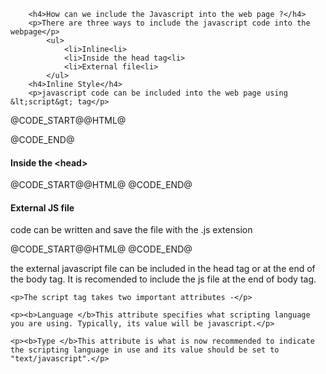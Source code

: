 		<h4>How can we include the Javascript into the web page ?</h4>
		<p>There are three ways to include the javascript code into the webpage</p>
			<ul>
				<li>Inline<li>
				<li>Inside the head tag<li>
				<li>External file<li>
			</ul>
		<h4>Inline Style</h4>
		<p>javascript code can be included into the web page using &lt;script&gt; tag</p>
@CODE_START@@HTML@<html>
	<head></head>
	<body>
		<script>
			JavaScript Code
		</script>
	</body>
</html>@CODE_END@	
<h4>Inside the &lt;head&gt;</h4>	
@CODE_START@@HTML@<html>
	<head>
		<script>
			JavaScript Code
		</script>
	</head>
	<body>
	</body>
</html>@CODE_END@
<h4>External JS file</h4>
<p>code can be written  and save the file with the .js extension</p>
@CODE_START@@HTML@<html>
	<head>
		<script language="javascript" type="text/javascript" src="myjavascript.js"></script>
	</head>
	<body>
	</body>
</html>@CODE_END@
<p>the external javascript file can be included in the head tag or at the end of the body tag. It is recomended to include the js file at the end of body tag.</p>
		
	<p>The script tag takes two important attributes -</p>
	
	<p><b>Language </b>This attribute specifies what scripting language you are using. Typically, its value will be javascript.</p>
		
	<p><b>Type </b>This attribute is what is now recommended to indicate the scripting language in use and its value should be set to "text/javascript".</p>
